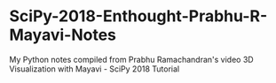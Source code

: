 # SciPy-2018-Enthought-Prabhu-R-Mayavi-Notes
My Python notes compiled from Prabhu Ramachandran's video 3D Visualization with Mayavi - SciPy 2018 Tutorial

